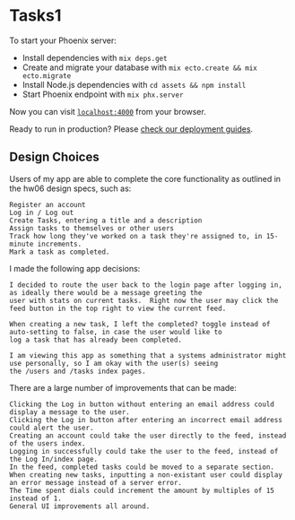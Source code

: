 # Tasks1

To start your Phoenix server:

  * Install dependencies with `mix deps.get`
  * Create and migrate your database with `mix ecto.create && mix ecto.migrate`
  * Install Node.js dependencies with `cd assets && npm install`
  * Start Phoenix endpoint with `mix phx.server`

Now you can visit [`localhost:4000`](http://localhost:4000) from your browser.

Ready to run in production? Please [check our deployment guides](http://www.phoenixframework.org/docs/deployment).

## Design Choices

 Users of my app are able to complete the core functionality as outlined in the hw06 design specs, such as:

    Register an account
    Log in / Log out
    Create Tasks, entering a title and a description
    Assign tasks to themselves or other users
    Track how long they've worked on a task they're assigned to, in 15-minute increments.
    Mark a task as completed.
    
I made the following app decisions:

    I decided to route the user back to the login page after logging in, as ideally there would be a message greeting the 
    user with stats on current tasks.  Right now the user may click the feed button in the top right to view the current feed.

    When creating a new task, I left the completed? toggle instead of auto-setting to false, in case the user would like to 
    log a task that has already been completed.

    I am viewing this app as something that a systems administrator might use personally, so I am okay with the user(s) seeing
    the /users and /tasks index pages.
    
There are a large number of improvements that can be made:

    Clicking the Log in button without entering an email address could display a message to the user.
    Clicking the Log in button after entering an incorrect email address could alert the user.
    Creating an account could take the user directly to the feed, instead of the users index.
    Logging in successfully could take the user to the feed, instead of the Log In/index page.
    In the feed, completed tasks could be moved to a separate section.
    When creating new tasks, inputting a non-existant user could display an error message instead of a server error.
    The Time spent dials could increment the amount by multiples of 15 instead of 1.
    General UI improvements all around.


